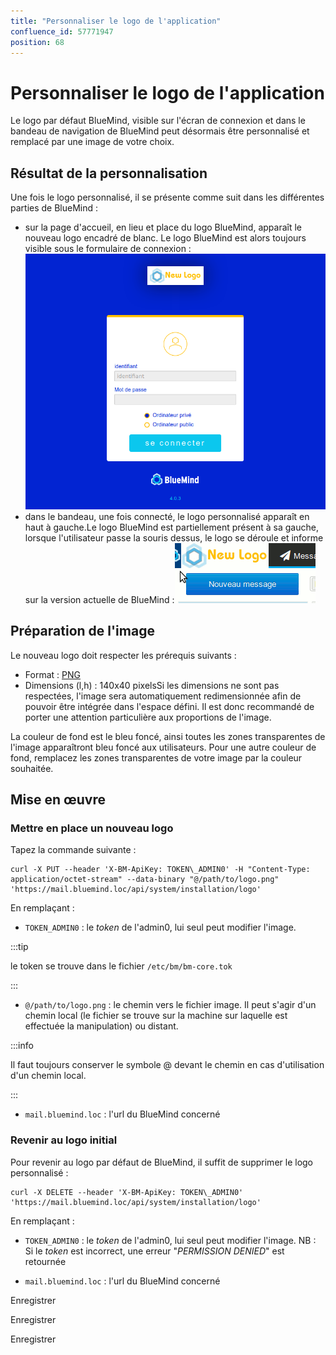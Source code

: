 ```yaml
---
title: "Personnaliser le logo de l'application"
confluence_id: 57771947
position: 68
---
```

# Personnaliser le logo de l'application


Le logo par défaut BlueMind, visible sur l'écran de connexion et dans le bandeau de navigation de BlueMind peut désormais être personnalisé et remplacé par une image de votre choix.

## Résultat de la personnalisation

Une fois le logo personnalisé, il se présente comme suit dans les différentes parties de BlueMind :

- sur la page d'accueil, en lieu et place du logo BlueMind, apparaît le nouveau logo encadré de blanc. Le logo BlueMind est alors toujours visible sous le formulaire de connexion :![](../attachments/57771947/57771949.png)
- dans le bandeau, une fois connecté, le logo personnalisé apparaît en haut à gauche.Le logo BlueMind est partiellement présent à sa gauche, lorsque l'utilisateur passe la souris dessus, le logo se déroule et informe sur la version actuelle de BlueMind :![](../attachments/57771947/57771948.png)


## Préparation de l'image

Le nouveau logo doit respecter les prérequis suivants :

- Format : [PNG](https://fr.wikipedia.org/wiki/Portable_Network_Graphics)
- Dimensions (l,h) : 140x40 pixelsSi les dimensions ne sont pas respectées, l'image sera automatiquement redimensionnée afin de pouvoir être intégrée dans l'espace défini. Il est donc recommandé de porter une attention particulière aux proportions de l'image.


La couleur de fond est le bleu foncé, ainsi toutes les zones transparentes de l'image apparaîtront bleu foncé aux utilisateurs. Pour une autre couleur de fond, remplacez les zones transparentes de votre image par la couleur souhaitée.

## Mise en œuvre

### Mettre en place un nouveau logo

Tapez la commande suivante :


```
curl -X PUT --header 'X-BM-ApiKey: TOKEN\_ADMIN0' -H "Content-Type: application/octet-stream" --data-binary "@/path/to/logo.png" 'https://mail.bluemind.loc/api/system/installation/logo'
```


En remplaçant :

- `TOKEN_ADMIN0` : le *token* de l'admin0, lui seul peut modifier l'image.


:::tip

le token se trouve dans le fichier `/etc/bm/bm-core.tok`

:::

- `@/path/to/logo.png` : le chemin vers le fichier image.
Il peut s'agir d'un chemin local (le fichier se trouve sur la machine sur laquelle est effectuée la manipulation) ou distant.


:::info

Il faut toujours conserver le symbole @ devant le chemin en cas d'utilisation d'un chemin local.

:::

- `mail.bluemind.loc` : l'url du BlueMind concerné


### Revenir au logo initial

Pour revenir au logo par défaut de BlueMind, il suffit de supprimer le logo personnalisé :


```
curl -X DELETE --header 'X-BM-ApiKey: TOKEN\_ADMIN0' 'https://mail.bluemind.loc/api/system/installation/logo'
```


En remplaçant :

- `TOKEN_ADMIN0` : le *token* de l'admin0, lui seul peut modifier l'image.
NB : Si le *token* est incorrect, une erreur "*PERMISSION DENIED*" est retournée

- `mail.bluemind.loc` : l'url du BlueMind concerné


Enregistrer

Enregistrer

Enregistrer

